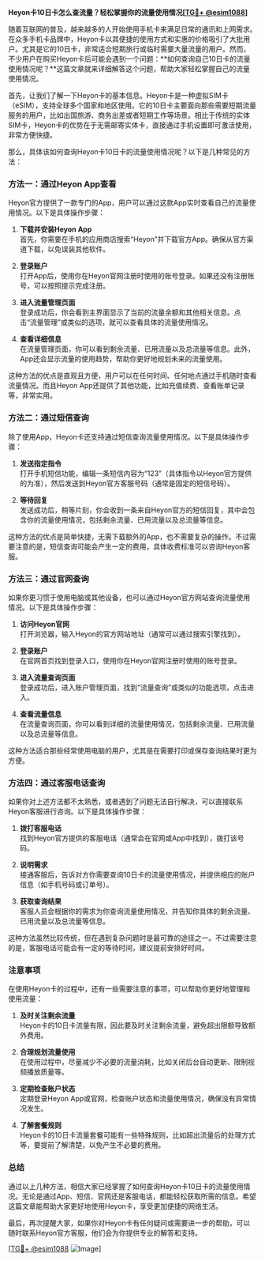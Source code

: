 **Heyon卡10日卡怎么查流量？轻松掌握你的流量使用情况[[TG💪+ @esim1088](https://t.me/s/esim1088)]**

随着互联网的普及，越来越多的人开始使用手机卡来满足日常的通讯和上网需求。在众多手机卡品牌中，Heyon卡以其便捷的使用方式和实惠的价格吸引了大批用户。尤其是它的10日卡，非常适合短期旅行或临时需要大量流量的用户。然而，不少用户在购买Heyon卡后可能会遇到一个问题：**如何查询自己10日卡的流量使用情况呢？**这篇文章就来详细解答这个问题，帮助大家轻松掌握自己的流量使用情况。

首先，让我们了解一下Heyon卡的基本信息。Heyon卡是一种虚拟SIM卡（eSIM），支持全球多个国家和地区使用。它的10日卡主要面向那些需要短期流量服务的用户，比如出国旅游、商务出差或者短期工作等场景。相比于传统的实体SIM卡，Heyon卡的优势在于无需邮寄实体卡，直接通过手机设置即可激活使用，非常方便快捷。

那么，具体该如何查询Heyon卡10日卡的流量使用情况呢？以下是几种常见的方法：

### 方法一：通过Heyon App查看

Heyon官方提供了一款专门的App，用户可以通过这款App实时查看自己的流量使用情况。以下是具体操作步骤：

1. **下载并安装Heyon App**  
   首先，你需要在手机的应用商店搜索“Heyon”并下载官方App。确保从官方渠道下载，以免误装其他软件。

2. **登录账户**  
   打开App后，使用你在Heyon官网注册时使用的账号登录。如果还没有注册账号，可以按照提示完成注册。

3. **进入流量管理页面**  
   登录成功后，你会看到主界面显示了当前的流量余额和其他相关信息。点击“流量管理”或类似的选项，就可以查看具体的流量使用情况。

4. **查看详细信息**  
   在流量管理页面，你可以看到剩余流量、已用流量以及总流量等信息。此外，App还会显示流量的使用趋势，帮助你更好地规划未来的流量使用。

这种方法的优点是直观且方便，用户可以在任何时间、任何地点通过手机随时查看流量情况。而且Heyon App还提供了其他功能，比如充值续费、查看账单记录等，非常实用。

### 方法二：通过短信查询

除了使用App，Heyon卡还支持通过短信查询流量使用情况。以下是具体操作步骤：

1. **发送指定指令**  
   打开手机短信功能，编辑一条短信内容为“123”（具体指令以Heyon官方提供的为准），然后发送到Heyon官方客服号码（通常是固定的短信号码）。

2. **等待回复**  
   发送成功后，稍等片刻，你会收到一条来自Heyon官方的短信回复，其中会包含你的流量使用情况，包括剩余流量、已用流量以及总流量等信息。

这种方法的优点是简单快捷，无需下载额外的App，也不需要复杂的操作。不过需要注意的是，短信查询可能会产生一定的费用，具体收费标准可以咨询Heyon客服。

### 方法三：通过官网查询

如果你更习惯于使用电脑或其他设备，也可以通过Heyon官方网站查询流量使用情况。以下是具体操作步骤：

1. **访问Heyon官网**  
   打开浏览器，输入Heyon的官方网站地址（通常可以通过搜索引擎找到）。

2. **登录账户**  
   在官网首页找到登录入口，使用你在Heyon官网注册时使用的账号登录。

3. **进入流量查询页面**  
   登录成功后，进入账户管理页面，找到“流量查询”或类似的功能选项，点击进入。

4. **查看流量信息**  
   在流量查询页面，你可以看到详细的流量使用情况，包括剩余流量、已用流量以及总流量等信息。

这种方法适合那些经常使用电脑的用户，尤其是在需要打印或保存查询结果时更为方便。

### 方法四：通过客服电话查询

如果你对上述方法都不太熟悉，或者遇到了问题无法自行解决，可以直接联系Heyon客服进行咨询。以下是具体操作步骤：

1. **拨打客服电话**  
   找到Heyon官方提供的客服电话（通常会在官网或App中找到），拨打该号码。

2. **说明需求**  
   接通客服后，告诉对方你需要查询10日卡的流量使用情况，并提供相应的账户信息（如手机号码或订单号）。

3. **获取查询结果**  
   客服人员会根据你的需求为你查询流量使用情况，并告知你具体的剩余流量、已用流量以及总流量等信息。

这种方法虽然比较传统，但在遇到复杂问题时是最可靠的途径之一。不过需要注意的是，客服电话可能会有一定的等待时间，建议提前安排好时间。

### 注意事项

在使用Heyon卡的过程中，还有一些需要注意的事项，可以帮助你更好地管理和使用流量：

1. **及时关注剩余流量**  
   Heyon卡的10日卡流量有限，因此要及时关注剩余流量，避免超出限额导致额外费用。

2. **合理规划流量使用**  
   在使用过程中，尽量减少不必要的流量消耗，比如关闭后台自动更新、限制视频播放质量等。

3. **定期检查账户状态**  
   定期登录Heyon App或官网，检查账户状态和流量使用情况，确保没有异常情况发生。

4. **了解套餐规则**  
   Heyon卡的10日卡流量套餐可能有一些特殊规则，比如超出流量后的处理方式等，要提前了解清楚，以免产生不必要的费用。

### 总结

通过以上几种方法，相信大家已经掌握了如何查询Heyon卡10日卡的流量使用情况。无论是通过App、短信、官网还是客服电话，都能轻松获取所需的信息。希望这篇文章能帮助大家更好地使用Heyon卡，享受更加便捷的网络生活。

最后，再次提醒大家，如果你对Heyon卡有任何疑问或需要进一步的帮助，可以随时联系Heyon官方客服，他们会为你提供专业的解答和支持。

[[TG💪+ @esim1088](https://t.me/s/esim1088) ![Image](https://i.postimg.cc/4NQfJmqS/Snipaste-2025-05-13-00-14-12.png)]